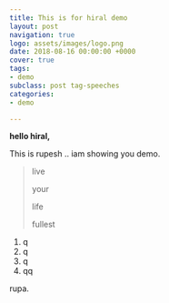 ```yaml
---
title: This is for hiral demo
layout: post
navigation: true
logo: assets/images/logo.png
date: 2018-08-16 00:00:00 +0000
cover: true
tags:
- demo
subclass: post tag-speeches
categories:
- demo

---
```

**hello hiral,**

This is rupesh .. iam showing you demo.

> live 
>
> your
>
> life
>
> fullest

1. q
2. q
3. q
4. qq

rupa.